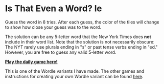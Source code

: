 # Is That Even a Word? le

Guess the word in 8 tries. After each guess, the color of the tiles will 
change to show how close your guess was to the word.

The solution can be any 5-letter word that the New York Times does <strong>not </strong>
include in their word list. Note that the solution is not necessarily obscure:
The NYT rarely use plurals ending in "s" or past tense verbs ending in "ed."
However, you are free to guess any valid 5-letter word.

[**Play the daily game here!**](https://isthatevenawordle.netlify.app)

This is one of the Wordle variants I have made. The other games and instructions for creating your own Wordle variant can be found [here](https://github.com/Compsciler/Wordle-With-Score-Database/).
